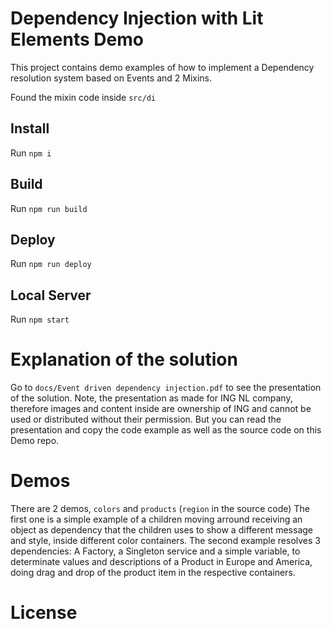 # Dependency Injection with Lit Elements Demo


This project contains demo examples of how to implement a Dependency resolution system based on Events and 2 Mixins.

Found the mixin code inside `src/di`

## Install

Run `npm i`

## Build

Run `npm run build`

## Deploy

Run `npm run deploy`

## Local Server

Run `npm start`

# Explanation of the solution

Go to `docs/Event driven dependency injection.pdf` to see the presentation of the solution. Note, the presentation as made for ING NL company, therefore images and content inside are ownership of ING and cannot be used or distributed without their permission. But you can read the presentation and copy the code example as well as the source code on this Demo repo.

# Demos

There are 2 demos, `colors` and `products` (`region` in the source code)
The first one is a simple example of a children moving arround receiving an object as dependency that the children uses to show a different message and style, inside different color containers.
The second example resolves 3 dependencies: A Factory, a Singleton service and a simple variable, to determinate values and descriptions of a Product in Europe and America, doing drag and drop of the product item in the respective containers.

# License
